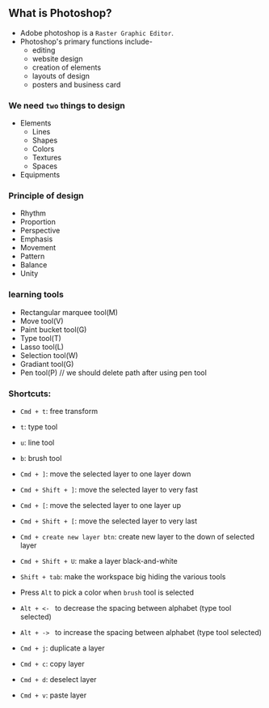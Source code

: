 
## What is Photoshop?
- Adobe photoshop is a `Raster Graphic Editor`.
- Photoshop's primary functions include-
  - editing
  - website design
  - creation of elements
  - layouts of design
  - posters and business card

### We need `two` things to design
- Elements
  - Lines
  - Shapes
  - Colors
  - Textures
  - Spaces
- Equipments

### Principle of design
- Rhythm
- Proportion
- Perspective
- Emphasis
- Movement
- Pattern
- Balance
- Unity


### learning tools
- Rectangular marquee tool(M)
- Move tool(V)
- Paint bucket tool(G)
- Type tool(T)
- Lasso tool(L)
- Selection tool(W)
- Gradiant tool(G)
- Pen tool(P)                   // we should delete path after using pen tool

### Shortcuts:

- `Cmd + t`: free transform
- `t`: type tool
- `u`: line tool
- `b`: brush tool
- `Cmd + ]`: move the selected layer to one layer down
- `Cmd + Shift + ]`: move the selected layer to very fast
- `Cmd + [`: move the selected layer to one layer up
- `Cmd + Shift + [`: move the selected layer to very last
- `Cmd + create new layer btn`: create new layer to the down of selected layer
- `Cmd + Shift + U`: make a layer black-and-white
- `Shift + tab`: make the workspace big hiding the various tools
- Press `Alt` to pick a color when `brush` tool is selected
- `Alt + <- ` to decrease the spacing between alphabet (type tool selected)
- `Alt + -> ` to increase the spacing between alphabet (type tool selected)

- `Cmd + j`: duplicate a layer
- `Cmd + c`: copy layer
- `Cmd + d`: deselect layer
- `Cmd + v`: paste layer





